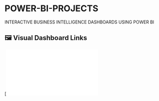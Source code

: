 # POWER-BI-PROJECTS
INTERACTIVE BUSINESS INTELLIGENCE DASHBOARDS USING POWER BI

## 🖼️ Visual Dashboard Links

[![Retail Dashboard](docs/Weather.pdf)
